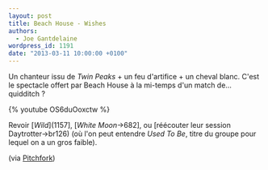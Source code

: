 ```yaml
---
layout: post
title: Beach House - Wishes
authors:
  - Joe Gantdelaine
wordpress_id: 1191
date: "2013-03-11 10:00:00 +0100"
---
```


Un chanteur issu de _Twin Peaks_ + un feu d'artifice + un cheval blanc. C'est le
spectacle offert par Beach House à la mi-temps d'un match de… quidditch ?

{% youtube OS6duOoxctw %}

Revoir [*Wild*](1157], [*White Moon*->682], ou [réécouter leur session
Daytrotter->br126) (où l'on peut entendre _Used To Be_, titre du groupe pour
lequel on a un gros faible).

(via
[Pitchfork](http://pitchfork.com/news/49829-watch-the-surreal-beach-house-video-for-wishes-directed-by-eric-wareheim-and-starring-ray-wise/))
